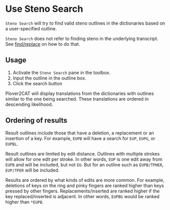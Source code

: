 # Use Steno Search

`Steno Search` will try to find valid steno outlines in the dictionaries based on a user-specified outline.

`Steno Search` does not refer to finding steno in the underlying transcript. See [find/replace](findreplace.md) on how to do that.

## Usage

1. Activate the `Steno Search` pane in the toolbox.
2. Input the outline in the outline box.
3. Click the search button

Plover2CAT will display translations from the dictionaries with outlines similar to the one being searched. These translations are ordered in descending likelihood.

## Ordering of results

Result outlines include those that have a deletion, a replacement or an insertion of a key. For example, `EUPB` will have a search for `EUP`, `EUPG`, or `EUPBL`.

Result outlines are limited by edit distance. Outlines with multiple strokes will allow for one edit per stroke. In other words, `EUP` is one edit away from `EUPB` and will be included, but not `EU`. But for an outline such as `EUPB/TPHER`, `EUP/TPER` will be included.

Results are ordered by what kinds of edits are more common. For example, deletions of keys on the ring and pinky fingers are ranked higher than keys pressed by other fingers. Replacements/inserted are ranked higher if the key replaced/inserted is adjacent. In other words, `EUPBG` would be ranked higher than `*EUPB`.





